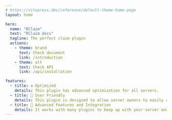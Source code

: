 ```yaml
---
# https://vitepress.dev/reference/default-theme-home-page
layout: home

hero:
  name: "RClaim"
  text: "RClaim docs"
  tagline: The perfect claim plugin
  actions:
    - theme: brand
      text: Check document
      link: /introduction
    - theme: alt
      text: Check API
      link: /api/installation

features:
  - title: ⚙️ Optimized
    details: This plugin has advanced optimization for all servers.
  - title: 👤 User Friendly
    details: This plugin is designed to allow server owners to easily control players on their server. It provides convenient management.
  - title: 🎉 Advanced Features and Integration
    details: It works with many plugins to keep up with your server and offers advanced features to players with many innovations and features.
---
```


